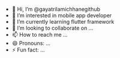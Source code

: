 - 👋 Hi, I’m @gayatrilamichhanegithub
- 👀 I’m interested in mobile app developer
- 🌱 I’m currently learning flutter framework
- 💞️ I’m looking to collaborate on ...
- 📫 How to reach me ...
- 😄 Pronouns: ...
- ⚡ Fun fact: ...

<!---
gayatrilamichhanegithub/gayatrilamichhanegithub is a ✨ special ✨ repository because its `README.md` (this file) appears on your GitHub profile.
You can click the Preview link to take a look at your changes.
--->
